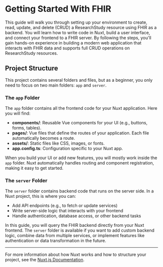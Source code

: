 # Getting Started With FHIR

This guide will walk you through setting up your environment to create, read, update, and delete (CRUD) a ResearchStudy resource using FHIR as a backend. You will learn how to write code in Nuxt, build a user interface, and connect your frontend to a FHIR server. By following the steps, you'll gain hands-on experience in building a modern web application that interacts with FHIR data and supports full CRUD operations on ResearchStudy resources.

## Project Structure

This project contains several folders and files, but as a beginner, you only need to focus on two main folders: `app` and `server`.

### The `app` Folder

The `app` folder contains all the frontend code for your Nuxt application. Here you will find:

- **components/**: Reusable Vue components for your UI (e.g., buttons, forms, tables).
- **pages/**: Vue files that define the routes of your application. Each file automatically becomes a route.
- **assets/**: Static files like CSS, images, or fonts.
- **app.config.ts**: Configuration specific to your Nuxt app.

When you build your UI or add new features, you will mostly work inside the `app` folder. Nuxt automatically handles routing and component registration, making it easy to get started.

### The `server` Folder

The `server` folder contains backend code that runs on the server side. In a Nuxt project, this is where you can:

- Add API endpoints (e.g., to fetch or update services)
- Write server-side logic that interacts with your frontend
- Handle authentication, database access, or other backend tasks

In this guide, you will query the FHIR backend directly from your Nuxt frontend. The `server` folder is available if you want to add custom backend logic, combine data from multiple services, or implement features like authentication or data transformation in the future.

---

For more information about how Nuxt works and how to structure your project, see the [Nuxt.js Documentation](https://nuxt.com/docs/getting-started/introduction).